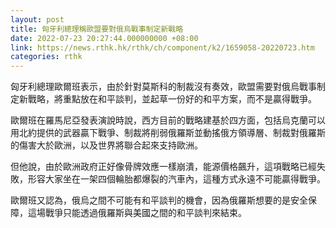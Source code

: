 ```yaml
---
layout: post
title: 匈牙利總理稱歐盟要對俄烏戰事制定新戰略
date: 2022-07-23 20:27:44.000000000 +08:00
link: https://news.rthk.hk/rthk/ch/component/k2/1659058-20220723.htm
categories: rthk
---
```


匈牙利總理歐爾班表示，由於針對莫斯科的制裁沒有奏效，歐盟需要對俄烏戰事制定新戰略，將重點放在和平談判，並起草一份好的和平方案，而不是贏得戰爭。

歐爾班在羅馬尼亞發表演說時說，西方目前的戰略建基於四方面，包括烏克蘭可以用北約提供的武器贏下戰爭、制裁將削弱俄羅斯並動搖俄方領導層、制裁對俄羅斯的傷害大於歐洲，以及世界將聯合起來支持歐洲。

但他說，由於歐洲政府正好像骨牌效應一樣崩潰，能源價格飆升，這項戰略已經失敗，形容大家坐在一架四個輪胎都爆裂的汽車內，這種方式永遠不可能贏得戰爭。

歐爾班又認為，俄烏之間不可能有和平談判的機會，因為俄羅斯想要的是安全保障，這場戰爭只能透過俄羅斯與美國之間的和平談判來結束。
